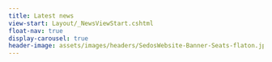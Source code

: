 ```yaml
---
title: Latest news
view-start: Layout/_NewsViewStart.cshtml
float-nav: true
display-carousel: true
header-image: assets/images/headers/SedosWebsite-Banner-Seats-flaton.jpg
---
```

